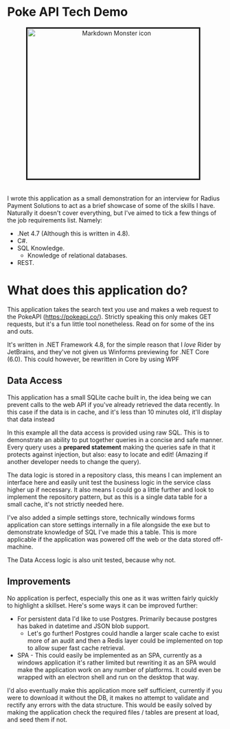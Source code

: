 # Poke API Tech Demo

<div align="center">
<img src="https://i.imgur.com/rf6WdtT.png" alt="Markdown Monster icon" style="margin-right: 10px; border-style: solid; margin-bottom: 20px;" width="400" height="350"/>
</div>

I wrote this application as a small demonstration for an interview for Radius Payment Solutions to act as a brief showcase of some of the skills I have. Naturally it doesn't cover everything, but I've aimed to tick a few things of the job requirements list. Namely:

- .Net 4.7 (Although this is written in 4.8).
- C#.
- SQL Knowledge.
	- Knowledge of relational databases.
- REST.


# What does this application do?
This application takes the search text you use and makes a web request to the PokeAPI (https://pokeapi.co/). Strictly speaking this only makes GET requests, but it's a fun little tool nonetheless. Read on for some of the ins and outs.

It's written in .NET Framework 4.8, for the simple reason that I *love* Rider by JetBrains, and they've not given us Winforms previewing for .NET Core (6.0). This could however, be rewritten in Core by using WPF

## Data Access
This application has a small SQLite cache built in, the idea being we can prevent calls to the web API if you've already retrieved the data recently. In this case if the data is in cache, and it's less than 10 minutes old, it'll display that data instead

In this example all the data access is provided using raw SQL. This is to demonstrate an ability to put together queries in a concise and safe manner. Every query uses a **prepared statement** making the queries safe in that it protects against injection, but also: easy to locate and edit! (Amazing if another developer needs to change the query).

The data logic is stored in a repository class, this means I can implement an interface here and easily unit test the business logic in the service class higher up if necessary. It also means I could go a little further and look to implement the repository pattern, but as this is a single data table for a small cache, it's not strictly needed here.

I've also added a simple settings store, technically windows forms application can store settings internally in a file alongside the exe but to demonstrate knowledge of SQL I've made this a table. This is more applicable if the application was powered off the web or the data stored off-machine.

The Data Access logic is also unit tested, because why not.

## Improvements

No application is perfect, especially this one as it was written fairly quickly to highlight a skillset. Here's some ways it can be improved further:

- For persistent data I'd like to use Postgres. Primarily because postgres has baked in datetime and JSON blob support.
	- Let's go further! Postgres could handle a larger scale cache to exist more of an audit and then a Redis layer could be implemented on top to allow super fast cache retrieval.
- SPA - This could easily be implemented as an SPA, currently as a windows application it's rather limited but rewriting it as an SPA would make the application work on any number of platforms. It could even be wrapped with an electron shell and run on the desktop that way.

I'd also eventually make this application more self sufficient, currently if you were to download it without the DB, it makes no attempt to validate and rectify any errors with the data structure. This would be easily solved by making the application check the required files / tables are present at load, and seed them if not.

